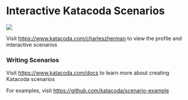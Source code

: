 # Interactive Katacoda Scenarios

[![](http://shields.katacoda.com/katacoda/charleszherman/count.svg)](https://www.katacoda.com/charleszherman "Get your profile on Katacoda.com")

Visit https://www.katacoda.com/charleszherman to view the profile and interactive scenarios

### Writing Scenarios
Visit https://www.katacoda.com/docs to learn more about creating Katacoda scenarios

For examples, visit https://github.com/katacoda/scenario-example
